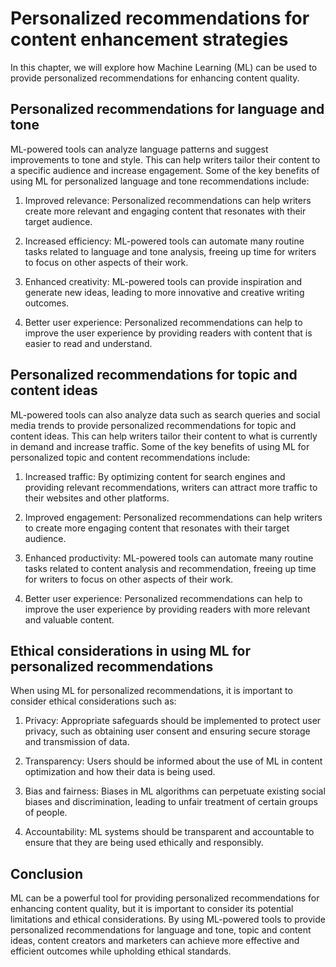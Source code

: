 Personalized recommendations for content enhancement strategies
===========================================================================================================================

In this chapter, we will explore how Machine Learning (ML) can be used to provide personalized recommendations for enhancing content quality.

Personalized recommendations for language and tone
--------------------------------------------------

ML-powered tools can analyze language patterns and suggest improvements to tone and style. This can help writers tailor their content to a specific audience and increase engagement. Some of the key benefits of using ML for personalized language and tone recommendations include:

1. Improved relevance: Personalized recommendations can help writers create more relevant and engaging content that resonates with their target audience.

2. Increased efficiency: ML-powered tools can automate many routine tasks related to language and tone analysis, freeing up time for writers to focus on other aspects of their work.

3. Enhanced creativity: ML-powered tools can provide inspiration and generate new ideas, leading to more innovative and creative writing outcomes.

4. Better user experience: Personalized recommendations can help to improve the user experience by providing readers with content that is easier to read and understand.

Personalized recommendations for topic and content ideas
--------------------------------------------------------

ML-powered tools can also analyze data such as search queries and social media trends to provide personalized recommendations for topic and content ideas. This can help writers tailor their content to what is currently in demand and increase traffic. Some of the key benefits of using ML for personalized topic and content recommendations include:

1. Increased traffic: By optimizing content for search engines and providing relevant recommendations, writers can attract more traffic to their websites and other platforms.

2. Improved engagement: Personalized recommendations can help writers to create more engaging content that resonates with their target audience.

3. Enhanced productivity: ML-powered tools can automate many routine tasks related to content analysis and recommendation, freeing up time for writers to focus on other aspects of their work.

4. Better user experience: Personalized recommendations can help to improve the user experience by providing readers with more relevant and valuable content.

Ethical considerations in using ML for personalized recommendations
-------------------------------------------------------------------

When using ML for personalized recommendations, it is important to consider ethical considerations such as:

1. Privacy: Appropriate safeguards should be implemented to protect user privacy, such as obtaining user consent and ensuring secure storage and transmission of data.

2. Transparency: Users should be informed about the use of ML in content optimization and how their data is being used.

3. Bias and fairness: Biases in ML algorithms can perpetuate existing social biases and discrimination, leading to unfair treatment of certain groups of people.

4. Accountability: ML systems should be transparent and accountable to ensure that they are being used ethically and responsibly.

Conclusion
----------

ML can be a powerful tool for providing personalized recommendations for enhancing content quality, but it is important to consider its potential limitations and ethical considerations. By using ML-powered tools to provide personalized recommendations for language and tone, topic and content ideas, content creators and marketers can achieve more effective and efficient outcomes while upholding ethical standards.
